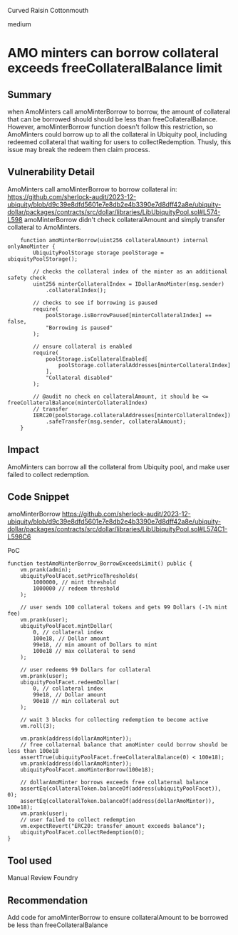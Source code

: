 Curved Raisin Cottonmouth

medium

# AMO minters can borrow collateral exceeds freeCollateralBalance limit

## Summary
when AmoMinters call amoMinterBorrow to borrow, the amount of collateral that can be borrowed should should be less than freeCollateralBalance. However, amoMinterBorrow function doesn't follow this restriction, so AmoMinters could borrow up to all the collateral in Ubiquity pool, including redeemed collateral that waiting for users to collectRedemption. Thusly, this issue may break the redeem then claim process.

## Vulnerability Detail
AmoMinters call amoMinterBorrow to borrow collateral in:
https://github.com/sherlock-audit/2023-12-ubiquity/blob/d9c39e8dfd5601e7e8db2e4b3390e7d8dff42a8e/ubiquity-dollar/packages/contracts/src/dollar/libraries/LibUbiquityPool.sol#L574-L598
amoMinterBorrow didn't check collateralAmount and simply transfer collateral to AmoMinters.
```solidity
    function amoMinterBorrow(uint256 collateralAmount) internal onlyAmoMinter {
        UbiquityPoolStorage storage poolStorage = ubiquityPoolStorage();

        // checks the collateral index of the minter as an additional safety check
        uint256 minterCollateralIndex = IDollarAmoMinter(msg.sender)
            .collateralIndex();

        // checks to see if borrowing is paused
        require(
            poolStorage.isBorrowPaused[minterCollateralIndex] == false,
            "Borrowing is paused"
        );

        // ensure collateral is enabled
        require(
            poolStorage.isCollateralEnabled[
                poolStorage.collateralAddresses[minterCollateralIndex]
            ],
            "Collateral disabled"
        );
       
        // @audit no check on collateralAmount, it should be <= freeCollateralBalance(minterCollateralIndex)
        // transfer
        IERC20(poolStorage.collateralAddresses[minterCollateralIndex])
            .safeTransfer(msg.sender, collateralAmount);
    }
```

## Impact
AmoMinters can borrow all the collateral from Ubiquity pool, and make user failed to collect redemption.

## Code Snippet
amoMinterBorrow
https://github.com/sherlock-audit/2023-12-ubiquity/blob/d9c39e8dfd5601e7e8db2e4b3390e7d8dff42a8e/ubiquity-dollar/packages/contracts/src/dollar/libraries/LibUbiquityPool.sol#L574C1-L598C6

PoC
```solidity
function testAmoMinterBorrow_BorrowExceedsLimit() public {
    vm.prank(admin);
    ubiquityPoolFacet.setPriceThresholds(
        1000000, // mint threshold
        1000000 // redeem threshold
    );

    // user sends 100 collateral tokens and gets 99 Dollars (-1% mint fee)
    vm.prank(user);
    ubiquityPoolFacet.mintDollar(
        0, // collateral index
        100e18, // Dollar amount
        99e18, // min amount of Dollars to mint
        100e18 // max collateral to send
    );

    // user redeems 99 Dollars for collateral
    vm.prank(user);
    ubiquityPoolFacet.redeemDollar(
        0, // collateral index
        99e18, // Dollar amount
        90e18 // min collateral out
    );

    // wait 3 blocks for collecting redemption to become active
    vm.roll(3);

    vm.prank(address(dollarAmoMinter));
    // free collaternal balance that amoMinter could borrow should be less than 100e18
    assertTrue(ubiquityPoolFacet.freeCollateralBalance(0) < 100e18);
    vm.prank(address(dollarAmoMinter));
    ubiquityPoolFacet.amoMinterBorrow(100e18);

    // dollarAmoMinter borrows exceeds free collaternal balance
    assertEq(collateralToken.balanceOf(address(ubiquityPoolFacet)), 0);
    assertEq(collateralToken.balanceOf(address(dollarAmoMinter)), 100e18);
    vm.prank(user);
    // user failed to collect redemption
    vm.expectRevert("ERC20: transfer amount exceeds balance");
    ubiquityPoolFacet.collectRedemption(0);
}
```

## Tool used

Manual Review
Foundry

## Recommendation
Add code for amoMinterBorrow to ensure collateralAmount to be borrowed be less than freeCollateralBalance 